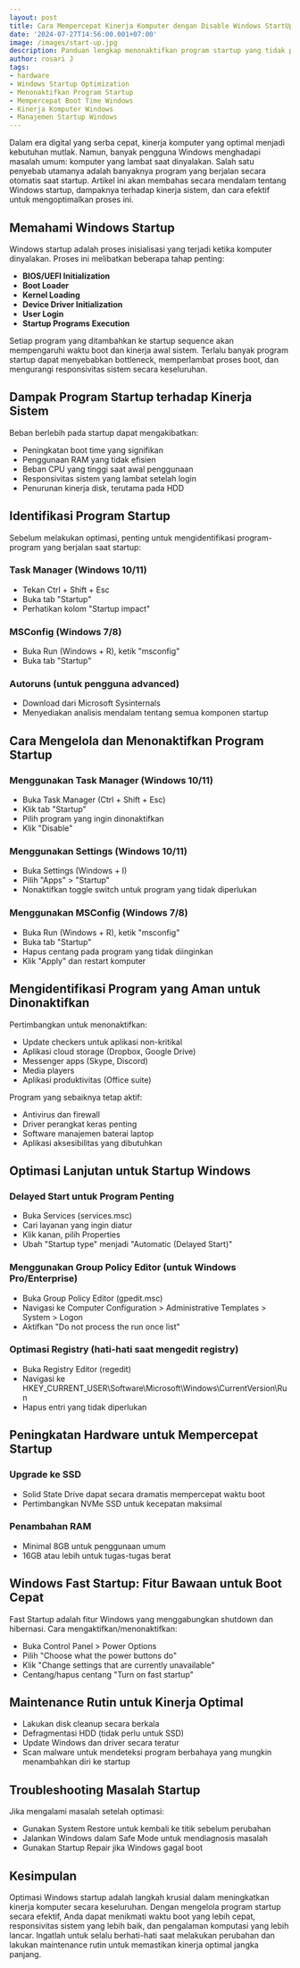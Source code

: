 ```yaml
---
layout: post
title: Cara Mempercepat Kinerja Komputer dengan Disable Windows StartUp
date: '2024-07-27T14:56:00.001+07:00'
image: /images/start-up.jpg
description: Panduan lengkap menonaktifkan program startup yang tidak perlu, mengelola Task Manager, dan teknik lanjutan untuk boot time yang lebih cepat. Tingkatkan responsivitas sistem dan efisiensi Windows Anda.
author: rosari J
tags:
- hardware
- Windows Startup Optimization
- Menonaktifkan Program Startup
- Mempercepat Boot Time Windows
- Kinerja Komputer Windows
- Manajemen Startup Windows
---
```


Dalam era digital yang serba cepat, kinerja komputer yang optimal menjadi kebutuhan mutlak. Namun, banyak pengguna Windows menghadapi masalah umum: komputer yang lambat saat dinyalakan. Salah satu penyebab utamanya adalah banyaknya program yang berjalan secara otomatis saat startup. Artikel ini akan membahas secara mendalam tentang Windows startup, dampaknya terhadap kinerja sistem, dan cara efektif untuk mengoptimalkan proses ini.

## Memahami Windows Startup

Windows startup adalah proses inisialisasi yang terjadi ketika komputer dinyalakan. Proses ini melibatkan beberapa tahap penting:
- **BIOS/UEFI Initialization**
- **Boot Loader**
- **Kernel Loading**
- **Device Driver Initialization**
- **User Login**
- **Startup Programs Execution**

Setiap program yang ditambahkan ke startup sequence akan mempengaruhi waktu boot dan kinerja awal sistem. Terlalu banyak program startup dapat menyebabkan bottleneck, memperlambat proses boot, dan mengurangi responsivitas sistem secara keseluruhan.

## Dampak Program Startup terhadap Kinerja Sistem

Beban berlebih pada startup dapat mengakibatkan:
- Peningkatan boot time yang signifikan
- Penggunaan RAM yang tidak efisien
- Beban CPU yang tinggi saat awal penggunaan
- Responsivitas sistem yang lambat setelah login
- Penurunan kinerja disk, terutama pada HDD

## Identifikasi Program Startup

Sebelum melakukan optimasi, penting untuk mengidentifikasi program-program yang berjalan saat startup:

### Task Manager (Windows 10/11)
- Tekan Ctrl + Shift + Esc
- Buka tab "Startup"
- Perhatikan kolom "Startup impact"

### MSConfig (Windows 7/8)
- Buka Run (Windows + R), ketik "msconfig"
- Buka tab "Startup"

### Autoruns (untuk pengguna advanced)
- Download dari Microsoft Sysinternals
- Menyediakan analisis mendalam tentang semua komponen startup

## Cara Mengelola dan Menonaktifkan Program Startup

### Menggunakan Task Manager (Windows 10/11)
- Buka Task Manager (Ctrl + Shift + Esc)
- Klik tab "Startup"
- Pilih program yang ingin dinonaktifkan
- Klik "Disable"

### Menggunakan Settings (Windows 10/11)
- Buka Settings (Windows + I)
- Pilih "Apps" > "Startup"
- Nonaktifkan toggle switch untuk program yang tidak diperlukan

### Menggunakan MSConfig (Windows 7/8)
- Buka Run (Windows + R), ketik "msconfig"
- Buka tab "Startup"
- Hapus centang pada program yang tidak diinginkan
- Klik "Apply" dan restart komputer

## Mengidentifikasi Program yang Aman untuk Dinonaktifkan

Pertimbangkan untuk menonaktifkan:
- Update checkers untuk aplikasi non-kritikal
- Aplikasi cloud storage (Dropbox, Google Drive)
- Messenger apps (Skype, Discord)
- Media players
- Aplikasi produktivitas (Office suite)

Program yang sebaiknya tetap aktif:
- Antivirus dan firewall
- Driver perangkat keras penting
- Software manajemen baterai laptop
- Aplikasi aksesibilitas yang dibutuhkan

## Optimasi Lanjutan untuk Startup Windows

### Delayed Start untuk Program Penting
- Buka Services (services.msc)
- Cari layanan yang ingin diatur
- Klik kanan, pilih Properties
- Ubah "Startup type" menjadi "Automatic (Delayed Start)"

### Menggunakan Group Policy Editor (untuk Windows Pro/Enterprise)
- Buka Group Policy Editor (gpedit.msc)
- Navigasi ke Computer Configuration > Administrative Templates > System > Logon
- Aktifkan "Do not process the run once list"

### Optimasi Registry (hati-hati saat mengedit registry)
- Buka Registry Editor (regedit)
- Navigasi ke HKEY_CURRENT_USER\Software\Microsoft\Windows\CurrentVersion\Run
- Hapus entri yang tidak diperlukan

## Peningkatan Hardware untuk Mempercepat Startup

### Upgrade ke SSD
- Solid State Drive dapat secara dramatis mempercepat waktu boot
- Pertimbangkan NVMe SSD untuk kecepatan maksimal

### Penambahan RAM
- Minimal 8GB untuk penggunaan umum
- 16GB atau lebih untuk tugas-tugas berat

## Windows Fast Startup: Fitur Bawaan untuk Boot Cepat

Fast Startup adalah fitur Windows yang menggabungkan shutdown dan hibernasi. Cara mengaktifkan/menonaktifkan:
- Buka Control Panel > Power Options
- Pilih "Choose what the power buttons do"
- Klik "Change settings that are currently unavailable"
- Centang/hapus centang "Turn on fast startup"

## Maintenance Rutin untuk Kinerja Optimal

- Lakukan disk cleanup secara berkala
- Defragmentasi HDD (tidak perlu untuk SSD)
- Update Windows dan driver secara teratur
- Scan malware untuk mendeteksi program berbahaya yang mungkin menambahkan diri ke startup

## Troubleshooting Masalah Startup

Jika mengalami masalah setelah optimasi:
- Gunakan System Restore untuk kembali ke titik sebelum perubahan
- Jalankan Windows dalam Safe Mode untuk mendiagnosis masalah
- Gunakan Startup Repair jika Windows gagal boot

## Kesimpulan

Optimasi Windows startup adalah langkah krusial dalam meningkatkan kinerja komputer secara keseluruhan. Dengan mengelola program startup secara efektif, Anda dapat menikmati waktu boot yang lebih cepat, responsivitas sistem yang lebih baik, dan pengalaman komputasi yang lebih lancar. Ingatlah untuk selalu berhati-hati saat melakukan perubahan dan lakukan maintenance rutin untuk memastikan kinerja optimal jangka panjang.